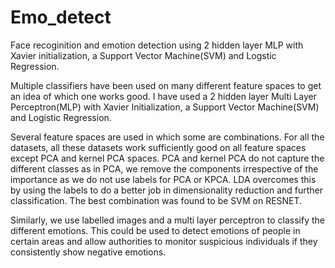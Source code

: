 # Emo_detect
Face recoginition and emotion detection using 2 hidden layer MLP with Xavier initialization, a Support Vector Machine(SVM) and Logstic Regression.

Multiple classifiers have been used on many different feature spaces to get an idea of which one works good. I have used a 2 hidden layer Multi Layer Perceptron(MLP) with Xavier Initialization, a Support Vector Machine(SVM) and Logistic Regression.

Several feature spaces are used in which some are combinations. For all the datasets, all these datasets work sufficiently good on all feature spaces except PCA and kernel PCA spaces. PCA and kernel PCA do not capture the different classes as in PCA, we remove the components irrespective of the importance as we do not use labels for PCA or KPCA. LDA overcomes this by using the labels to do a better job in dimensionality reduction and further classification. The best combination was found to be SVM on RESNET.

Similarly, we use labelled images and a multi layer perceptron to classify the different emotions. This could be used to detect emotions of people in certain areas and allow authorities to monitor suspicious individuals if they consistently show negative emotions.
